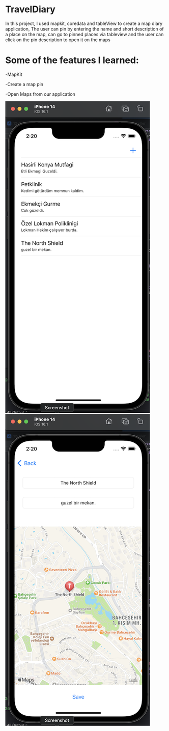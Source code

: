 # TravelDiary

In this project, I used mapkit, coredata and tableView to create a map diary application, The user can pin by entering the name and short description of a place on the map, can go to pinned places via tableview and the user can click on the pin description to open it on the maps

<h1>Some of the features I learned:</h1>
<p>-MapKit</p>
<p>-Create a map pin</p>
<p>-Open Maps from our application</p>

![ornek resim](12-TravelBook/ss1.png)
![ornek resim](12-TravelBook/ss2.png)
